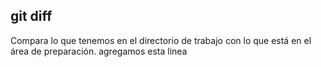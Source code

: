 ## git diff
Compara lo que tenemos en el directorio de trabajo con lo que está en el área de preparación.
agregamos esta linea
